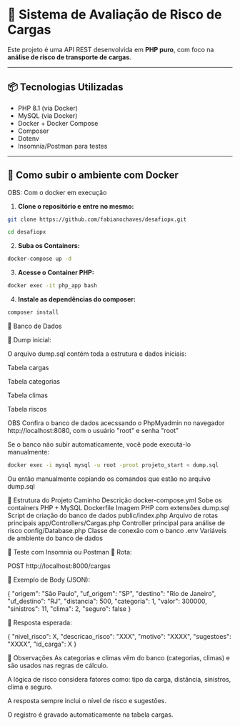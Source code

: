 # 🚚 Sistema de Avaliação de Risco de Cargas

Este projeto é uma API REST desenvolvida em **PHP puro**, com foco na **análise de risco de transporte de cargas**.

---

## 📦 Tecnologias Utilizadas

- PHP 8.1 (via Docker)
- MySQL (via Docker)
- Docker + Docker Compose
- Composer
- Dotenv
- Insomnia/Postman para testes

---

## 🐳 Como subir o ambiente com Docker

OBS: Com o docker em execução

1. **Clone o repositório e entre no mesmo:**

```bash
git clone https://github.com/fabianochaves/desafiopx.git
```

```bash
cd desafiopx
```

2. **Suba os Containers:**

```bash
docker-compose up -d
```

3. **Acesse o Container PHP:**
```bash
docker exec -it php_app bash
```

4. **Instale as dependências do composer:**
```bash
composer install
```

🧱 Banco de Dados

🔸 Dump inicial:

O arquivo dump.sql contém toda a estrutura e dados iniciais:

Tabela cargas

Tabela categorias

Tabela climas

Tabela riscos

OBS Confira o banco de dados acecssando o PhpMyadmin no navegador http://localhost:8080, com o usuário "root" e senha "root"

Se o banco não subir automaticamente, você pode executá-lo manualmente:
```bash
docker exec -i mysql mysql -u root -proot projeto_start < dump.sql
```

Ou então manualmente copiando os comandos que estão no arquivo dump.sql

🔧 Estrutura do Projeto
Caminho	Descrição
docker-compose.yml	Sobe os containers PHP + MySQL
Dockerfile	Imagem PHP com extensões
dump.sql	Script de criação do banco de dados
public/index.php	Arquivo de rotas principais
app/Controllers/Cargas.php	Controller principal para análise de risco
config/Database.php	Classe de conexão com o banco
.env	Variáveis de ambiente do banco de dados

🧪 Teste com Insomnia ou Postman
🔹 Rota:

POST http://localhost:8000/cargas

🔹 Exemplo de Body (JSON):

{
  "origem": "São Paulo",
  "uf_origem": "SP",
  "destino": "Rio de Janeiro",
  "uf_destino": "RJ",
  "distancia": 500,
  "categoria": 1,
  "valor": 300000,
  "sinistros": 11,
  "clima": 2,
  "seguro": false
}

🔹 Resposta esperada:

{
  "nivel_risco": X,
  "descricao_risco": "XXX",
  "motivo": "XXXX",
  "sugestoes": "XXXX",
  "id_carga": X
}

📌 Observações
As categorias e climas vêm do banco (categorias, climas) e são usados nas regras de cálculo.

A lógica de risco considera fatores como: tipo da carga, distância, sinistros, clima e seguro.

A resposta sempre inclui o nível de risco e sugestões.

O registro é gravado automaticamente na tabela cargas.